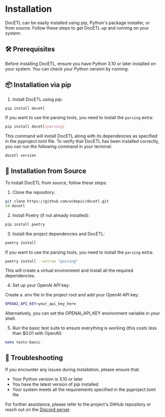 # Installation

DocETL can be easily installed using pip, Python's package installer, or from source. Follow these steps to get DocETL up and running on your system:

## 🛠️ Prerequisites

Before installing DocETL, ensure you have Python 3.10 or later installed on your system. You can check your Python version by running:

## 📦 Installation via pip

1. Install DocETL using pip:

```bash
pip install docetl
```

If you want to use the parsing tools, you need to install the `parsing` extra:

```bash
pip install docetl[parsing]
```

This command will install DocETL along with its dependencies as specified in the pyproject.toml file. To verify that DocETL has been installed correctly, you can run the following command in your terminal:

```bash
docetl version
```

## 🔧 Installation from Source

To install DocETL from source, follow these steps:

1. Clone the repository:

```bash
git clone https://github.com/ucbepic/docetl.git
cd docetl
```

2. Install Poetry (if not already installed):

```bash
pip install poetry
```

3. Install the project dependencies and DocETL:

```bash
poetry install
```

If you want to use the parsing tools, you need to install the `parsing` extra:

```bash
poetry install --extras "parsing"
```

This will create a virtual environment and install all the required dependencies.

4. Set up your OpenAI API key:

Create a .env file in the project root and add your OpenAI API key:

```bash
OPENAI_API_KEY=your_api_key_here
```

Alternatively, you can set the OPENAI_API_KEY environment variable in your shell.

5. Run the basic test suite to ensure everything is working (this costs less than $0.01 with OpenAI):

```bash
make tests-basic
```

## 🚨 Troubleshooting

If you encounter any issues during installation, please ensure that:

- Your Python version is 3.10 or later
- You have the latest version of pip installed
- Your system meets all the requirements specified in the pyproject.toml file

For further assistance, please refer to the project's GitHub repository or reach out on the [Discord server](https://discord.gg/fHp7B2X3xx).
